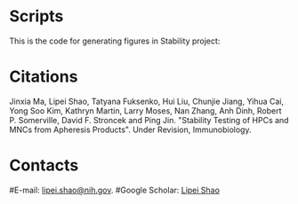 # Scripts
This is the code for generating figures in Stability project:

# Citations
Jinxia Ma, Lipei Shao, Tatyana Fuksenko, Hui Liu, Chunjie Jiang, Yihua Cai, Yong Soo Kim, Kathryn Martin, Larry Moses, Nan Zhang, Anh Dinh, Robert P. Somerville, David F. Stroncek and Ping Jin. "Stability Testing of HPCs and MNCs from Apheresis Products". Under Revision, Immunobiology.

# Contacts
#E-mail: lipei.shao@nih.gov. 
#Google Scholar: [Lipei Shao](https://scholar.google.com/citations?hl=en&user=7p3sqxIAAAAJ&view_op=list_works)
